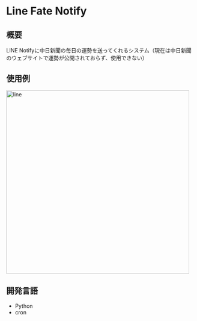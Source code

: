 # Line Fate Notify

## 概要
LINE Notifyに中日新聞の毎日の運勢を送ってくれるシステム（現在は中日新聞のウェブサイトで運勢が公開されておらず、使用できない）

## 使用例
<img width="487" alt="line" src="https://github.com/MORIHIKO-Mizuno/Line_fortune/assets/139557901/db2e83e8-323d-4af2-818d-87b8e14f34b1">

## 開発言語
* Python
* cron
